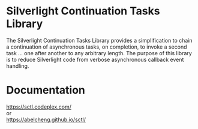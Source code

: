 # Silverlight Continuation Tasks Library
The Silverlight Continuation Tasks Library provides a simplification to chain a continuation of asynchronous tasks, on completion, to invoke a second task ... one after another to any arbitrary length. The purpose of this library is to reduce Silverlight code from verbose asynchronous callback event handling.

# Documentation
https://sctl.codeplex.com/    
or  
https://abelcheng.github.io/sctl/
